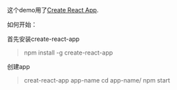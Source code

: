 这个demo用了[Create React App](https://github.com/facebookincubator/create-react-app).

如何开始：

首先安装create-react-app
> npm install -g create-react-app

创建app
>creat-react-app app-name
>cd app-name/
>npm start

